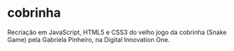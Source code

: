 # cobrinha
Recriação em JavaScript, HTML5 e CSS3 do velho jogo da cobrinha (Snake Game) pela Gabriela Pinheiro, na Digital Innovation One.
